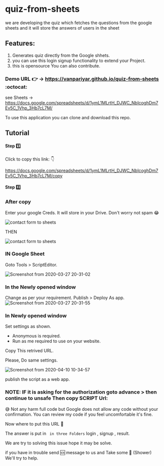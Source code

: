 # quiz-from-sheets
we are developing the quiz which fetches the questions from the google sheets and it will store the answers of users in the sheet

## Features:

1. Generates quiz directly from the Google shhets.
2. you can use this login signup functionality to extend your Project.
3. this is opensource You can also contribute.

### Demo URL :point_right: -> https://vanpariyar.github.io/quiz-from-sheets :octocat:

see Sheets -> https://docs.google.com/spreadsheets/d/1ymL1MLrtH_DJWC_NbIcoghDm7Ev5C_1Vhp_3Hb7cL7M/

To use this application you can clone and download this repo.

## Tutorial

#### Step :one:

Click to copy this link: :point_down:	

https://docs.google.com/spreadsheets/d/1ymL1MLrtH_DJWC_NbIcoghDm7Ev5C_1Vhp_3Hb7cL7M/copy

#### Step :two:

### After copy
Enter your google Creds. It will store in your Drive. Don't worry not spam :joy:

![contact form to sheets](https://user-images.githubusercontent.com/26689210/77770067-b1336080-706a-11ea-8624-7b7be4ce8e81.png)

THEN

![contact form to sheets](https://user-images.githubusercontent.com/26689210/77770070-b2fd2400-706a-11ea-9537-990b6bb9caa0.png)

### IN Google Sheet
Goto Tools > ScriptEditor.

![Screenshot from 2020-03-27 20-31-02](https://user-images.githubusercontent.com/26689210/77770956-0de34b00-706c-11ea-8e7f-1e3633c8f03c.png)

### In the Newly opened window
Change as per your requirement.
Publish > Deploy As app.
![Screenshot from 2020-03-27 20-31-55](https://user-images.githubusercontent.com/26689210/77770978-176cb300-706c-11ea-8532-fd209743a761.png)

### In Newly opened window
Set settings as shown.
- Anonymous is required.
- Run as me required to use on your website.

Copy This retrived URL.

Please, Do same settings.

![Screenshot from 2020-04-10 10-34-57](https://user-images.githubusercontent.com/26689210/78964233-2432e180-7b17-11ea-88b7-bd31d29db995.png)

publish the script as a web app.

### NOTE: IF it is asking for the authorization goto advance > then continue to unsafe Then copy SCRIPT Url:
:sweat_smile: Not any harm full code but Google does not allow any code without your confirmation.
You can review my code if you feel uncomfortable it's fine.

Now where to put this URL :thinking:

The answer is put in ` in three Folders` login , signup , result. 

We are try to solving this issue hope it may be solve.


if you have in trouble send :sos: message to us and Take some :shower: (Shower) We'll try to help.
